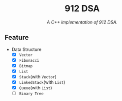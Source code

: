 <div align="center">
    <h1> 912 DSA </h1>
    <i> A C++ implementation of 912 DSA. </i>
</div>

## Feature

- Data Structure
  - [x] `Vector`
  - [x] `Fibonacci`
  - [x] `Bitmap`
  - [x] `List`
  - [x] `Stack`(with `Vector`)
  - [x] `LinkedStack`(with `List`)
  - [x] `Queue`(with `List`)
  - [ ] `Binary Tree`
